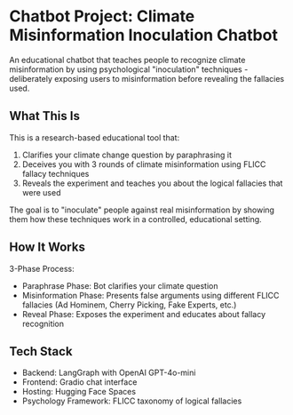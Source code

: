 # Chatbot Project: Climate Misinformation Inoculation Chatbot

An educational chatbot that teaches people to recognize climate misinformation by using psychological "inoculation" techniques - deliberately exposing users to misinformation before revealing the fallacies used.

## What This Is

This is a research-based educational tool that:

1. Clarifies your climate change question by paraphrasing it
2. Deceives you with 3 rounds of climate misinformation using FLICC fallacy techniques
3. Reveals the experiment and teaches you about the logical fallacies that were used

The goal is to "inoculate" people against real misinformation by showing them how these techniques work in a controlled, educational setting.

## How It Works

3-Phase Process:

- Paraphrase Phase: Bot clarifies your climate question
- Misinformation Phase: Presents false arguments using different FLICC fallacies (Ad Hominem, Cherry Picking, Fake Experts, etc.)
- Reveal Phase: Exposes the experiment and educates about fallacy recognition

## Tech Stack

- Backend: LangGraph with OpenAI GPT-4o-mini
- Frontend: Gradio chat interface
- Hosting: Hugging Face Spaces
- Psychology Framework: FLICC taxonomy of logical fallacies

<!-- ## How to Run Locally

```bash
# 1. Activate environment
conda activate chatnode

# 2. Go to app folder
cd chatbot/app

# 3. Start LangGraph Studio (for development/testing)
langgraph dev
```

## Environment Variables Needed

```bash
OPENAI_API_KEY=your_openai_key
OPENAI_ORGANIZATION_ID=your_org_id
CHAT_PASSWORD=your_password
```

## Project Structure

```
chatbot/
├── app/
│   ├── graph.py          # Main LangGraph logic (3-phase flow)
│   └── gradio_app.py     # Frontend chat interface
└── requirements.txt
```

## Development Flow

1. Make changes in `chatbot/app`
2. Run `langgraph dev` to test
3. Use the web interface to chat and debug
4. Repeat

## Live Demo

🌐 **Hosted at**: https://huggingface.co/spaces/fzanartu/chatbot

## Development Notes

- Uses password protection for access control
- Session management with unique thread IDs
- Interrupt handling for user responses between phases
- Memory checkpointing to maintain conversation state

**TL;DR**: `conda activate fact-checking` → `cd chatbot/app` → `langgraph dev` -->